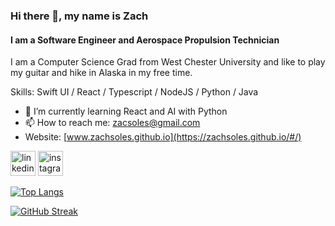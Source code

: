 ### Hi there 👋, my name is Zach
#### I am a Software Engineer and Aerospace Propulsion Technician

I am a Computer Science Grad from West Chester University and like to play my guitar and hike in Alaska in my free time.

Skills: Swift UI / React / Typescript / NodeJS / Python / Java

- 🌱 I’m currently learning React and AI with Python 
- 📫 How to reach me: zacsoles@gmail.com 
- Website: [www.zachsoles.github.io](https://zachsoles.github.io/#/)


[<img src='https://cdn.jsdelivr.net/npm/simple-icons@3.0.1/icons/linkedin.svg' alt='linkedin' height='40'>](https://www.linkedin.com/in/zachery-soles-9b00a212a/)  [<img src='https://cdn.jsdelivr.net/npm/simple-icons@3.0.1/icons/instagram.svg' alt='instagram' height='40'>](https://www.instagram.com/zach__soles/)  

[![Top Langs](https://github-readme-stats.vercel.app/api/top-langs/?username=ZachSoles)](https://github.com/anuraghazra/github-readme-stats)

[![GitHub Streak](http://github-readme-streak-stats.herokuapp.com?user=ZachSoles)](https://git.io/streak-stats)


